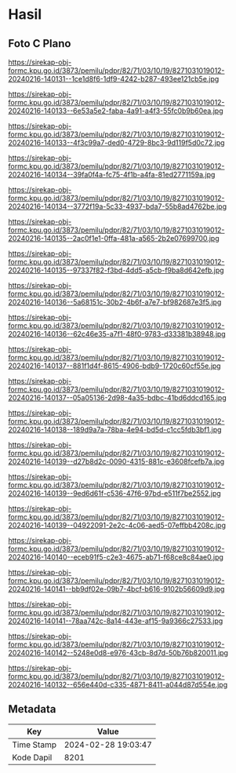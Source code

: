 # Hasil

## Foto C Plano

https://sirekap-obj-formc.kpu.go.id/3873/pemilu/pdpr/82/71/03/10/19/8271031019012-20240216-140131--1ce1d8f6-1df9-4242-b287-493ee121cb5e.jpg

https://sirekap-obj-formc.kpu.go.id/3873/pemilu/pdpr/82/71/03/10/19/8271031019012-20240216-140133--6e53a5e2-faba-4a91-a4f3-55fc0b9b60ea.jpg

https://sirekap-obj-formc.kpu.go.id/3873/pemilu/pdpr/82/71/03/10/19/8271031019012-20240216-140133--4f3c99a7-ded0-4729-8bc3-9d119f5d0c72.jpg

https://sirekap-obj-formc.kpu.go.id/3873/pemilu/pdpr/82/71/03/10/19/8271031019012-20240216-140134--39fa0f4a-fc75-4f1b-a4fa-81ed2771159a.jpg

https://sirekap-obj-formc.kpu.go.id/3873/pemilu/pdpr/82/71/03/10/19/8271031019012-20240216-140134--3772f19a-5c33-4937-bda7-55b8ad4762be.jpg

https://sirekap-obj-formc.kpu.go.id/3873/pemilu/pdpr/82/71/03/10/19/8271031019012-20240216-140135--2ac0f1e1-0ffa-481a-a565-2b2e07699700.jpg

https://sirekap-obj-formc.kpu.go.id/3873/pemilu/pdpr/82/71/03/10/19/8271031019012-20240216-140135--97337f82-f3bd-4dd5-a5cb-f9ba8d642efb.jpg

https://sirekap-obj-formc.kpu.go.id/3873/pemilu/pdpr/82/71/03/10/19/8271031019012-20240216-140136--5a68151c-30b2-4b6f-a7e7-bf982687e3f5.jpg

https://sirekap-obj-formc.kpu.go.id/3873/pemilu/pdpr/82/71/03/10/19/8271031019012-20240216-140136--62c46e35-a7f1-48f0-9783-d33381b38948.jpg

https://sirekap-obj-formc.kpu.go.id/3873/pemilu/pdpr/82/71/03/10/19/8271031019012-20240216-140137--881f1d4f-8615-4906-bdb9-1720c60cf55e.jpg

https://sirekap-obj-formc.kpu.go.id/3873/pemilu/pdpr/82/71/03/10/19/8271031019012-20240216-140137--05a05136-2d98-4a35-bdbc-41bd6ddcd165.jpg

https://sirekap-obj-formc.kpu.go.id/3873/pemilu/pdpr/82/71/03/10/19/8271031019012-20240216-140138--189d9a7a-78ba-4e94-bd5d-c1cc5fdb3bf1.jpg

https://sirekap-obj-formc.kpu.go.id/3873/pemilu/pdpr/82/71/03/10/19/8271031019012-20240216-140139--d27b8d2c-0090-4315-881c-e3608fcefb7a.jpg

https://sirekap-obj-formc.kpu.go.id/3873/pemilu/pdpr/82/71/03/10/19/8271031019012-20240216-140139--9ed6d61f-c536-47f6-97bd-e511f7be2552.jpg

https://sirekap-obj-formc.kpu.go.id/3873/pemilu/pdpr/82/71/03/10/19/8271031019012-20240216-140139--04922091-2e2c-4c06-aed5-07effbb4208c.jpg

https://sirekap-obj-formc.kpu.go.id/3873/pemilu/pdpr/82/71/03/10/19/8271031019012-20240216-140140--eceb91f5-c2e3-4675-ab71-f68ce8c84ae0.jpg

https://sirekap-obj-formc.kpu.go.id/3873/pemilu/pdpr/82/71/03/10/19/8271031019012-20240216-140141--bb9df02e-09b7-4bcf-b616-9102b56609d9.jpg

https://sirekap-obj-formc.kpu.go.id/3873/pemilu/pdpr/82/71/03/10/19/8271031019012-20240216-140141--78aa742c-8a14-443e-af15-9a9366c27533.jpg

https://sirekap-obj-formc.kpu.go.id/3873/pemilu/pdpr/82/71/03/10/19/8271031019012-20240216-140142--5248e0d8-e976-43cb-8d7d-50b76b820011.jpg

https://sirekap-obj-formc.kpu.go.id/3873/pemilu/pdpr/82/71/03/10/19/8271031019012-20240216-140132--656e440d-c335-4871-8411-a044d87d554e.jpg


## Metadata

| Key        | Value               |
| ---------- | ------------------- |
| Time Stamp | 2024-02-28 19:03:47 |
| Kode Dapil | 8201                |



